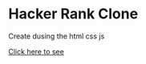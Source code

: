 <h1>Hacker Rank Clone</h1>
<p>Create dusing the html css js</p>
<p><a href="">Click here to see</a></p>